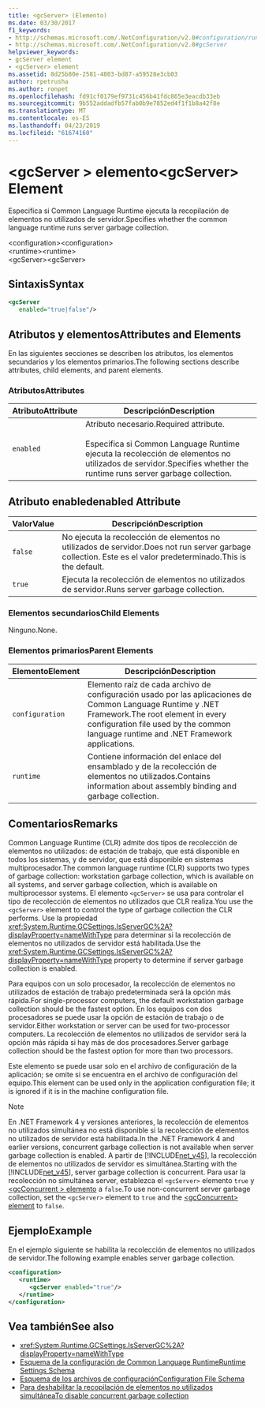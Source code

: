 ```yaml
---
title: <gcServer> (Elemento)
ms.date: 03/30/2017
f1_keywords:
- http://schemas.microsoft.com/.NetConfiguration/v2.0#configuration/runtime/gcServer
- http://schemas.microsoft.com/.NetConfiguration/v2.0#gcServer
helpviewer_keywords:
- gcServer element
- <gcServer> element
ms.assetid: 8d25b80e-2581-4803-bd87-a59528e3cb03
author: rpetrusha
ms.author: ronpet
ms.openlocfilehash: fd91cf0179ef9731c456b41fdc865e3eacdb33eb
ms.sourcegitcommit: 9b552addadfb57fab0b9e7852ed4f1f1b8a42f8e
ms.translationtype: MT
ms.contentlocale: es-ES
ms.lasthandoff: 04/23/2019
ms.locfileid: "61674160"
---
```

# <a name="gcserver-element"></a><span data-ttu-id="121f4-102">\<gcServer > elemento</span><span class="sxs-lookup"><span data-stu-id="121f4-102">\<gcServer> Element</span></span>
<span data-ttu-id="121f4-103">Especifica si Common Language Runtime ejecuta la recopilación de elementos no utilizados de servidor.</span><span class="sxs-lookup"><span data-stu-id="121f4-103">Specifies whether the common language runtime runs server garbage collection.</span></span>  
  
 <span data-ttu-id="121f4-104">\<configuration></span><span class="sxs-lookup"><span data-stu-id="121f4-104">\<configuration></span></span>  
<span data-ttu-id="121f4-105">\<runtime></span><span class="sxs-lookup"><span data-stu-id="121f4-105">\<runtime></span></span>  
<span data-ttu-id="121f4-106">\<gcServer></span><span class="sxs-lookup"><span data-stu-id="121f4-106">\<gcServer></span></span>  
  
## <a name="syntax"></a><span data-ttu-id="121f4-107">Sintaxis</span><span class="sxs-lookup"><span data-stu-id="121f4-107">Syntax</span></span>  
  
```xml  
<gcServer    
   enabled="true|false"/>  
```  
  
## <a name="attributes-and-elements"></a><span data-ttu-id="121f4-108">Atributos y elementos</span><span class="sxs-lookup"><span data-stu-id="121f4-108">Attributes and Elements</span></span>  
 <span data-ttu-id="121f4-109">En las siguientes secciones se describen los atributos, los elementos secundarios y los elementos primarios.</span><span class="sxs-lookup"><span data-stu-id="121f4-109">The following sections describe attributes, child elements, and parent elements.</span></span>  
  
### <a name="attributes"></a><span data-ttu-id="121f4-110">Atributos</span><span class="sxs-lookup"><span data-stu-id="121f4-110">Attributes</span></span>  
  
|<span data-ttu-id="121f4-111">Atributo</span><span class="sxs-lookup"><span data-stu-id="121f4-111">Attribute</span></span>|<span data-ttu-id="121f4-112">Descripción</span><span class="sxs-lookup"><span data-stu-id="121f4-112">Description</span></span>|  
|---------------|-----------------|  
|`enabled`|<span data-ttu-id="121f4-113">Atributo necesario.</span><span class="sxs-lookup"><span data-stu-id="121f4-113">Required attribute.</span></span><br /><br /> <span data-ttu-id="121f4-114">Especifica si Common Language Runtime ejecuta la recolección de elementos no utilizados de servidor.</span><span class="sxs-lookup"><span data-stu-id="121f4-114">Specifies whether the runtime runs server garbage collection.</span></span>|  
  
## <a name="enabled-attribute"></a><span data-ttu-id="121f4-115">Atributo enabled</span><span class="sxs-lookup"><span data-stu-id="121f4-115">enabled Attribute</span></span>  
  
|<span data-ttu-id="121f4-116">Valor</span><span class="sxs-lookup"><span data-stu-id="121f4-116">Value</span></span>|<span data-ttu-id="121f4-117">Descripción</span><span class="sxs-lookup"><span data-stu-id="121f4-117">Description</span></span>|  
|-----------|-----------------|  
|`false`|<span data-ttu-id="121f4-118">No ejecuta la recolección de elementos no utilizados de servidor.</span><span class="sxs-lookup"><span data-stu-id="121f4-118">Does not run server garbage collection.</span></span> <span data-ttu-id="121f4-119">Este es el valor predeterminado.</span><span class="sxs-lookup"><span data-stu-id="121f4-119">This is the default.</span></span>|  
|`true`|<span data-ttu-id="121f4-120">Ejecuta la recolección de elementos no utilizados de servidor.</span><span class="sxs-lookup"><span data-stu-id="121f4-120">Runs server garbage collection.</span></span>|  
  
### <a name="child-elements"></a><span data-ttu-id="121f4-121">Elementos secundarios</span><span class="sxs-lookup"><span data-stu-id="121f4-121">Child Elements</span></span>  
 <span data-ttu-id="121f4-122">Ninguno.</span><span class="sxs-lookup"><span data-stu-id="121f4-122">None.</span></span>  
  
### <a name="parent-elements"></a><span data-ttu-id="121f4-123">Elementos primarios</span><span class="sxs-lookup"><span data-stu-id="121f4-123">Parent Elements</span></span>  
  
|<span data-ttu-id="121f4-124">Elemento</span><span class="sxs-lookup"><span data-stu-id="121f4-124">Element</span></span>|<span data-ttu-id="121f4-125">Descripción</span><span class="sxs-lookup"><span data-stu-id="121f4-125">Description</span></span>|  
|-------------|-----------------|  
|`configuration`|<span data-ttu-id="121f4-126">Elemento raíz de cada archivo de configuración usado por las aplicaciones de Common Language Runtime y .NET Framework.</span><span class="sxs-lookup"><span data-stu-id="121f4-126">The root element in every configuration file used by the common language runtime and .NET Framework applications.</span></span>|  
|`runtime`|<span data-ttu-id="121f4-127">Contiene información del enlace del ensamblado y de la recolección de elementos no utilizados.</span><span class="sxs-lookup"><span data-stu-id="121f4-127">Contains information about assembly binding and garbage collection.</span></span>|  
  
## <a name="remarks"></a><span data-ttu-id="121f4-128">Comentarios</span><span class="sxs-lookup"><span data-stu-id="121f4-128">Remarks</span></span>  
 <span data-ttu-id="121f4-129">Common Language Runtime (CLR) admite dos tipos de recolección de elementos no utilizados: de estación de trabajo, que está disponible en todos los sistemas, y de servidor, que está disponible en sistemas multiprocesador.</span><span class="sxs-lookup"><span data-stu-id="121f4-129">The common language runtime (CLR) supports two types of garbage collection: workstation garbage collection, which is available on all systems, and server garbage collection, which is available on multiprocessor systems.</span></span> <span data-ttu-id="121f4-130">El elemento `<gcServer>` se usa para controlar el tipo de recolección de elementos no utilizados que CLR realiza.</span><span class="sxs-lookup"><span data-stu-id="121f4-130">You use the `<gcServer>` element to control the type of garbage collection the CLR performs.</span></span> <span data-ttu-id="121f4-131">Use la propiedad <xref:System.Runtime.GCSettings.IsServerGC%2A?displayProperty=nameWithType> para determinar si la recolección de elementos no utilizados de servidor está habilitada.</span><span class="sxs-lookup"><span data-stu-id="121f4-131">Use the <xref:System.Runtime.GCSettings.IsServerGC%2A?displayProperty=nameWithType> property to determine if server garbage collection is enabled.</span></span>  
  
 <span data-ttu-id="121f4-132">Para equipos con un solo procesador, la recolección de elementos no utilizados de estación de trabajo predeterminada será la opción más rápida.</span><span class="sxs-lookup"><span data-stu-id="121f4-132">For single-processor computers, the default workstation garbage collection should be the fastest option.</span></span> <span data-ttu-id="121f4-133">En los equipos con dos procesadores se puede usar la opción de estación de trabajo o de servidor.</span><span class="sxs-lookup"><span data-stu-id="121f4-133">Either workstation or server can be used for two-processor computers.</span></span> <span data-ttu-id="121f4-134">La recolección de elementos no utilizados de servidor será la opción más rápida si hay más de dos procesadores.</span><span class="sxs-lookup"><span data-stu-id="121f4-134">Server garbage collection should be the fastest option for more than two processors.</span></span>  
  
 <span data-ttu-id="121f4-135">Este elemento se puede usar solo en el archivo de configuración de la aplicación; se omite si se encuentra en el archivo de configuración del equipo.</span><span class="sxs-lookup"><span data-stu-id="121f4-135">This element can be used only in the application configuration file; it is ignored if it is in the machine configuration file.</span></span>  
  
> [!NOTE]
>  <span data-ttu-id="121f4-136">En .NET Framework 4 y versiones anteriores, la recolección de elementos no utilizados simultánea no está disponible si la recolección de elementos no utilizados de servidor está habilitada.</span><span class="sxs-lookup"><span data-stu-id="121f4-136">In the .NET Framework 4 and earlier versions, concurrent garbage collection is not available when server garbage collection is enabled.</span></span> <span data-ttu-id="121f4-137">A partir de [!INCLUDE[net_v45](../../../../../includes/net-v45-md.md)], la recolección de elementos no utilizados de servidor es simultánea.</span><span class="sxs-lookup"><span data-stu-id="121f4-137">Starting with the [!INCLUDE[net_v45](../../../../../includes/net-v45-md.md)], server garbage collection is concurrent.</span></span> <span data-ttu-id="121f4-138">Para usar la recolección no simultánea server, establezca el `<gcServer>` elemento `true` y [ \<gcConcurrent > elemento](../../../../../docs/framework/configure-apps/file-schema/runtime/gcconcurrent-element.md) a `false`.</span><span class="sxs-lookup"><span data-stu-id="121f4-138">To use non-concurrent server garbage collection, set the `<gcServer>` element to `true` and the [\<gcConcurrent> element](../../../../../docs/framework/configure-apps/file-schema/runtime/gcconcurrent-element.md) to `false`.</span></span>  
  
## <a name="example"></a><span data-ttu-id="121f4-139">Ejemplo</span><span class="sxs-lookup"><span data-stu-id="121f4-139">Example</span></span>  
 <span data-ttu-id="121f4-140">En el ejemplo siguiente se habilita la recolección de elementos no utilizados de servidor.</span><span class="sxs-lookup"><span data-stu-id="121f4-140">The following example enables server garbage collection.</span></span>  
  
```xml  
<configuration>  
   <runtime>  
      <gcServer enabled="true"/>  
   </runtime>  
</configuration>  
```  
  
## <a name="see-also"></a><span data-ttu-id="121f4-141">Vea también</span><span class="sxs-lookup"><span data-stu-id="121f4-141">See also</span></span>

- <xref:System.Runtime.GCSettings.IsServerGC%2A?displayProperty=nameWithType>
- [<span data-ttu-id="121f4-142">Esquema de la configuración de Common Language Runtime</span><span class="sxs-lookup"><span data-stu-id="121f4-142">Runtime Settings Schema</span></span>](../../../../../docs/framework/configure-apps/file-schema/runtime/index.md)
- [<span data-ttu-id="121f4-143">Esquema de los archivos de configuración</span><span class="sxs-lookup"><span data-stu-id="121f4-143">Configuration File Schema</span></span>](../../../../../docs/framework/configure-apps/file-schema/index.md)
- [<span data-ttu-id="121f4-144">Para deshabilitar la recopilación de elementos no utilizados simultánea</span><span class="sxs-lookup"><span data-stu-id="121f4-144">To disable concurrent garbage collection</span></span>](gcconcurrent-element.md#to-disable-background-garbage-collection)
